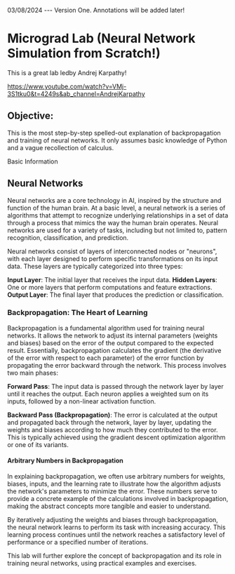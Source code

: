 03/08/2024 --- Version One. Annotations will be added later!


# Micrograd Lab (Neural Network Simulation from Scratch!)
This is a great lab ledby Andrej Karpathy!

https://www.youtube.com/watch?v=VMj-3S1tku0&t=4249s&ab_channel=AndrejKarpathy

## Objective:

This is the most step-by-step spelled-out explanation of backpropagation and training of neural networks. It only assumes basic knowledge of Python and a vague recollection of calculus.

Basic Information

## Neural Networks

Neural networks are a core technology in AI, inspired by the structure and function of the human brain. At a basic level, a neural network is a series of algorithms that attempt to recognize underlying relationships in a set of data through a process that mimics the way the human brain operates. Neural networks are used for a variety of tasks, including but not limited to, pattern recognition, classification, and prediction.

Neural networks consist of layers of interconnected nodes or "neurons", with each layer designed to perform specific transformations on its input data. These layers are typically categorized into three types:

**Input Layer**: The initial layer that receives the input data.
**Hidden Layers**: One or more layers that perform computations and feature extractions.
**Output Layer**: The final layer that produces the prediction or classification.

### Backpropagation: The Heart of Learning

Backpropagation is a fundamental algorithm used for training neural networks. It allows the network to adjust its internal parameters (weights and biases) based on the error of the output compared to the expected result. Essentially, backpropagation calculates the gradient (the derivative of the error with respect to each parameter) of the error function by propagating the error backward through the network. This process involves two main phases:

**Forward Pass**: The input data is passed through the network layer by layer until it reaches the output. Each neuron applies a weighted sum on its inputs, followed by a non-linear activation function.

**Backward Pass (Backpropagation)**: The error is calculated at the output and propagated back through the network, layer by layer, updating the weights and biases according to how much they contributed to the error. This is typically achieved using the gradient descent optimization algorithm or one of its variants.

#### Arbitrary Numbers in Backpropagation

In explaining backpropagation, we often use arbitrary numbers for weights, biases, inputs, and the learning rate to illustrate how the algorithm adjusts the network's parameters to minimize the error. These numbers serve to provide a concrete example of the calculations involved in backpropagation, making the abstract concepts more tangible and easier to understand.

By iteratively adjusting the weights and biases through backpropagation, the neural network learns to perform its task with increasing accuracy. This learning process continues until the network reaches a satisfactory level of performance or a specified number of iterations.

This lab will further explore the concept of backpropagation and its role in training neural networks, using practical examples and exercises.
